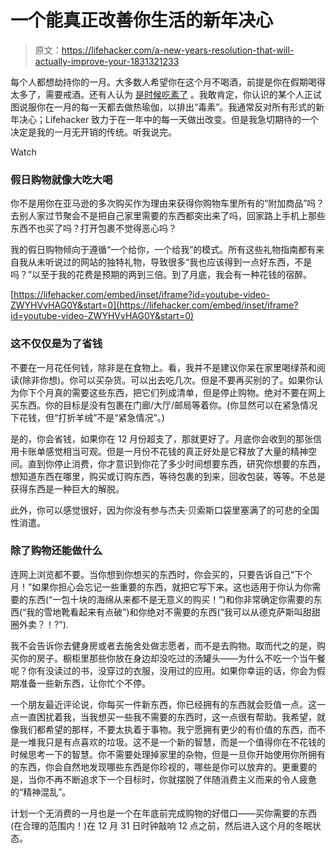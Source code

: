 # 一个能真正改善你生活的新年决心

> 原文：<https://lifehacker.com/a-new-years-resolution-that-will-actually-improve-your-1831321233>

每个人都想劫持你的一月。大多数人希望你在这个月不喝酒，前提是你在假期喝得太多了，需要戒酒。还有人认为 [是时候吃素了](https://veganuary.com/) 。我敢肯定，你认识的某个人正试图说服你在一月的每一天都去做热瑜伽，以排出“毒素”。我通常反对所有形式的新年决心；Lifehacker 致力于在一年中的每一天做出改变。但是我急切期待的一个决定是我的一月无开销的传统。听我说完。

Watch

### 假日购物就像大吃大喝

你不是用你在亚马逊的多次购买作为理由来获得你购物车里所有的“附加商品”吗？去别人家过节聚会不是把自己家里需要的东西都突出来了吗，回家路上手机上那些东西不也买了吗？打开包裹不觉得恶心吗？

我的假日购物倾向于遵循“一个给你，一个给我”的模式。所有这些礼物指南都有来自我从未听说过的网站的独特礼物，导致很多“我也应该得到一点好东西，不是吗？”以至于我的花费是预期的两到三倍。到了月底，我会有一种花钱的宿醉。

 [https://lifehacker.com/embed/inset/iframe?id=youtube-video-ZWYHVvHAG0Y&start=0](https://lifehacker.com/embed/inset/iframe?id=youtube-video-ZWYHVvHAG0Y&start=0) 

### 这不仅仅是为了省钱

不要在一月花任何钱，除非是在食物上。看，我并不是建议你呆在家里喝绿茶和阅读(除非你想)。你可以买杂货。可以出去吃几次。但是不要再买别的了。如果你认为你下个月真的需要这些东西，把它们列成清单，但是停止购物。绝对不要在网上买东西。你的目标是没有包裹在门廊/大厅/邮局等着你。(你显然可以在紧急情况下花钱，但“打折羊绒”不是“紧急情况”。)

是的，你会省钱，如果你在 12 月份超支了，那就更好了。月底你会收到的那张信用卡账单感觉相当可观。但是一月份不花钱的真正好处是它释放了大量的精神空间。直到你停止消费，你才意识到你花了多少时间想要东西，研究你想要的东西，想知道东西在哪里，购买或订购东西，等待包裹的到来，回收包装，等等。不总是获得东西是一种巨大的解脱。

此外，你可以感觉很好，因为你没有参与杰夫·贝索斯口袋里塞满了的可悲的全国性消遣。

### 除了购物还能做什么

连网上浏览都不要。当你想到你想买的东西时，你会买的，只要告诉自己“下个月！”如果你担心会忘记一些重要的东西，就把它写下来。这也适用于你认为你需要的东西(“一包十块的海绵从来都不是无意义的购买！”)和你非常确定你需要的东西(“我的雪地靴看起来有点破”)和你绝对不需要的东西(“我可以从德克萨斯叫甜甜圈外卖？！?").

我不会告诉你去健身房或者去施舍处做志愿者，而不是去购物。取而代之的是，购买你的房子。橱柜里那些你放在身边却没吃过的汤罐头——为什么不吃一个当午餐呢？你有没读过的书，没穿过的衣服，没用过的应用。如果你幸运的话，你会为假期准备一些新东西，让你忙个不停。

一个朋友最近评论说，你每买一件新东西，你已经拥有的东西就会贬值一点。这一点一直困扰着我，当我想买一些我不需要的东西时，这一点很有帮助。我希望，就像我们都希望的那样，不要太执着于事物。我宁愿拥有更少的有价值的东西，而不是一堆我只是有点喜欢的垃圾。这不是一个新的智慧，而是一个值得你在不花钱的时候思考一下的智慧。你不需要处理掉家里的杂物，但是一旦你开始使用你所拥有的东西，你会自然地发现哪些东西是你珍视的，哪些是你可以放弃的。更重要的是，当你不再不断追求下一个目标时，你就摆脱了伴随消费主义而来的令人疲惫的“精神混乱”。

计划一个无消费的一月也是一个在年底前完成购物的好借口——买你需要的东西(在合理的范围内！)在 12 月 31 日时钟敲响 12 点之前，然后进入这个月的冬眠状态。